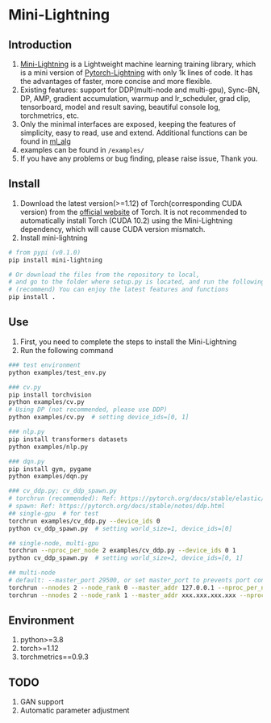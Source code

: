 # Mini-Lightning


## Introduction
1. [Mini-Lightning](https://github.com/ustcml/mini-lightning/) is a Lightweight machine learning training library, which is a mini version of [Pytorch-Lightning](https://www.pytorchlightning.ai/) with only 1k lines of code. It has the advantages of faster, more concise and more flexible.
2. Existing features: support for DDP(multi-node and multi-gpu), Sync-BN, DP, AMP, gradient accumulation, warmup and lr_scheduler, grad clip, tensorboard, model and result saving, beautiful console log, torchmetrics, etc.
3. Only the minimal interfaces are exposed, keeping the features of simplicity, easy to read, use and extend. Additional functions can be found in [ml_alg](https://github.com/Jintao-Huang/ml_alg)
4. examples can be found in `/examples/`
5. If you have any problems or bug finding, please raise issue, Thank you.


## Install
1. Download the latest version(>=1.12) of Torch(corresponding CUDA version) from the [official website](https://pytorch.org/get-started/locally/) of Torch. It is not recommended to automatically install Torch (CUDA 10.2) using the Mini-Lightning dependency, which will cause CUDA version mismatch.
2. Install mini-lightning
```bash
# from pypi (v0.1.0)
pip install mini-lightning

# Or download the files from the repository to local,
# and go to the folder where setup.py is located, and run the following command
# (recommend) You can enjoy the latest features and functions
pip install .
```


## Use
1. First, you need to complete the steps to install the Mini-Lightning
2. Run the following command

```bash
### test environment
python examples/test_env.py

### cv.py
pip install torchvision
python examples/cv.py
# Using DP (not recommended, please use DDP)
python examples/cv.py  # setting device_ids=[0, 1]

### nlp.py
pip install transformers datasets
python examples/nlp.py

### dqn.py
pip install gym, pygame
python examples/dqn.py

### cv_ddp.py; cv_ddp_spawn.py
# torchrun (recommended): Ref: https://pytorch.org/docs/stable/elastic/run.html
# spawn: Ref: https://pytorch.org/docs/stable/notes/ddp.html
## single-gpu  # for test
torchrun examples/cv_ddp.py --device_ids 0
python cv_ddp_spawn.py  # setting world_size=1, device_ids=[0]

## single-node, multi-gpu
torchrun --nproc_per_node 2 examples/cv_ddp.py --device_ids 0 1
python cv_ddp_spawn.py  # setting world_size=2, device_ids=[0, 1]

## multi-node
# default: --master_port 29500, or set master_port to prevents port conflicts.
torchrun --nnodes 2 --node_rank 0 --master_addr 127.0.0.1 --nproc_per_node 4 examples/cv_ddp.py _--device_ids 0 1 2 3
torchrun --nnodes 2 --node_rank 1 --master_addr xxx.xxx.xxx.xxx --nproc_per_node 4 examples/cv_ddp.py --device_ids 0 1 2 3
```


## Environment
1. python>=3.8
2. torch>=1.12
3. torchmetrics==0.9.3


## TODO
1. GAN support
2. Automatic parameter adjustment
